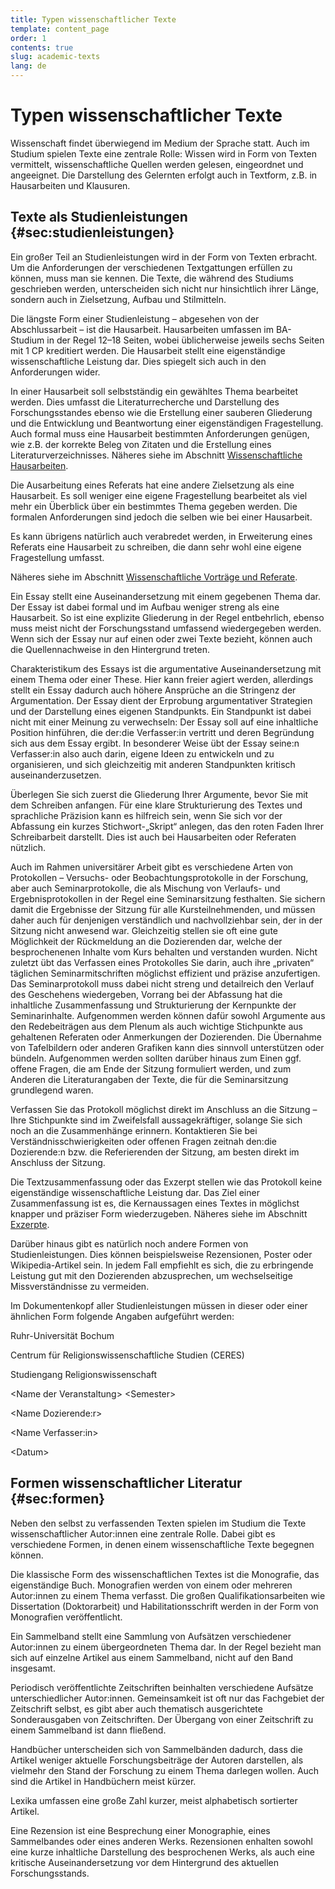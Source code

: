 ```yaml
---
title: Typen wissenschaftlicher Texte
template: content_page
order: 1
contents: true
slug: academic-texts
lang: de
---
```


# Typen wissenschaftlicher Texte

Wissenschaft findet überwiegend im Medium der Sprache statt. Auch im Studium spielen Texte eine zentrale Rolle: Wissen wird in Form von Texten vermittelt, wissenschaftliche Quellen werden gelesen, eingeordnet und angeeignet. Die Darstellung des Gelernten erfolgt auch in Textform, z.B. in Hausarbeiten und Klausuren.

## Texte als Studienleistungen {#sec:studienleistungen}

Ein großer Teil an Studienleistungen wird in der Form von Texten erbracht. Um die Anforderungen der verschiedenen Textgattungen erfüllen zu können, muss man sie kennen. Die Texte, die während des Studiums geschrieben werden, unterscheiden sich nicht nur hinsichtlich ihrer Länge, sondern auch in Zielsetzung, Aufbau und Stilmitteln.

Die längste Form einer Studienleistung – abgesehen von der Abschlussarbeit – ist die Hausarbeit. Hausarbeiten umfassen im BA-Studium in der Regel 12–18 Seiten, wobei üblicherweise jeweils sechs Seiten mit 1 CP kreditiert werden. Die Hausarbeit stellt eine eigenständige wissenschaftliche Leistung dar. Dies spiegelt sich auch in den Anforderungen wider.

In einer Hausarbeit soll selbstständig ein gewähltes Thema bearbeitet werden. Dies umfasst die Literaturrecherche und Darstellung des Forschungsstandes ebenso wie die Erstellung einer sauberen Gliederung und die Entwicklung und Beantwortung einer eigenständigen Fragestellung. Auch formal muss eine Hausarbeit bestimmten Anforderungen genügen, wie z.B. der korrekte Beleg von Zitaten und die Erstellung eines Literaturverzeichnisses. Näheres siehe im Abschnitt [Wissenschaftliche Hausarbeiten](02_Hausarbeiten.html#sec:hausarbeiten).

Die Ausarbeitung eines Referats hat eine andere Zielsetzung als eine Hausarbeit. Es soll weniger eine eigene Fragestellung bearbeitet als viel mehr ein Überblick über ein bestimmtes Thema gegeben werden. Die formalen Anforderungen sind jedoch die selben wie bei einer Hausarbeit.

Es kann übrigens natürlich auch verabredet werden, in Erweiterung eines Referats eine Hausarbeit zu schreiben, die dann sehr wohl eine eigene Fragestellung umfasst.

Näheres siehe im Abschnitt [Wissenschaftliche Vorträge und Referate](03_Referate.html#sec:referat).

Ein Essay stellt eine Auseinandersetzung mit einem gegebenen Thema dar. Der Essay ist dabei formal und im Aufbau weniger streng als eine Hausarbeit. So ist eine explizite Gliederung in der Regel entbehrlich, ebenso muss meist nicht der Forschungsstand umfassend wiedergegeben werden. Wenn sich der Essay nur auf einen oder zwei Texte bezieht, können auch die Quellennachweise in den Hintergrund treten.

Charakteristikum des Essays ist die argumentative Auseinandersetzung mit einem Thema oder einer These. Hier kann freier agiert werden, allerdings stellt ein Essay dadurch auch höhere Ansprüche an die Stringenz der Argumentation. Der Essay dient der Erprobung argumentativer Strategien und der Darstellung eines eigenen Standpunkts. Ein Standpunkt ist dabei nicht mit einer Meinung zu verwechseln: Der Essay soll auf eine inhaltliche Position hinführen, die der:die Verfasser:in vertritt und deren Begründung sich aus dem Essay ergibt. In besonderer Weise übt der Essay seine:n Verfasser:in also auch darin, eigene Ideen zu entwickeln und zu organisieren, und sich gleichzeitig mit anderen Standpunkten kritisch auseinanderzusetzen.

<div class="Tipp">

Überlegen Sie sich zuerst die Gliederung Ihrer Argumente, bevor Sie mit dem Schreiben anfangen. Für eine klare Strukturierung des Textes und sprachliche Präzision kann es hilfreich sein, wenn Sie sich vor der Abfassung ein kurzes Stichwort-„Skript“ anlegen, das den roten Faden Ihrer Schreibarbeit darstellt. Dies ist auch bei Hausarbeiten oder Referaten nützlich.

</div>

Auch im Rahmen universitärer Arbeit gibt es verschiedene Arten von Protokollen – Versuchs- oder Beobachtungsprotokolle in der Forschung, aber auch Seminarprotokolle, die als Mischung von Verlaufs- und Ergebnisprotokollen in der Regel eine Seminarsitzung festhalten. Sie sichern damit die Ergebnisse der Sitzung für alle Kursteilnehmenden, und müssen daher auch für denjenigen verständlich und nachvollziehbar sein, der in der Sitzung nicht anwesend war. Gleichzeitig stellen sie oft eine gute Möglichkeit der Rückmeldung an die Dozierenden dar, welche der besprochenenen Inhalte vom Kurs behalten und verstanden wurden. Nicht zuletzt übt das Verfassen eines Protokolles Sie darin, auch ihre „privaten“ täglichen Seminarmitschriften möglichst effizient und präzise anzufertigen. Das Seminarprotokoll muss dabei nicht streng und detailreich den Verlauf des Geschehens wiedergeben, Vorrang bei der Abfassung hat die inhaltliche Zusammenfassung und Strukturierung der Kernpunkte der Seminarinhalte. Aufgenommen werden können dafür sowohl Argumente aus den Redebeiträgen aus dem Plenum als auch wichtige Stichpunkte aus gehaltenen Referaten oder Anmerkungen der Dozierenden. Die Übernahme von Tafelbildern oder anderen Grafiken kann dies sinnvoll unterstützen oder bündeln. Aufgenommen werden sollten darüber hinaus zum Einen ggf. offene Fragen, die am Ende der Sitzung formuliert werden, und zum Anderen die Literaturangaben der Texte, die für die Seminarsitzung grundlegend waren.

<div class="Tipp">

Verfassen Sie das Protokoll möglichst direkt im Anschluss an die Sitzung – Ihre Stichpunkte sind im Zweifelsfall aussagekräftiger, solange Sie sich noch an die Zusammenhänge erinnern. Kontaktieren Sie bei Verständnisschwierigkeiten oder offenen Fragen zeitnah den:die Dozierende:n bzw. die Referierenden der Sitzung, am besten direkt im Anschluss der Sitzung.

</div>

Die Textzusammenfassung oder das Exzerpt stellen wie das Protokoll keine eigenständige wissenschaftliche Leistung dar. Das Ziel einer Zusammenfassung ist es, die Kernaussagen eines Textes in möglichst knapper und präziser Form wiederzugeben. Näheres siehe im Abschnitt [Exzerpte](04_Literatur.html#sec:exzerpte).

Darüber hinaus gibt es natürlich noch andere Formen von Studienleistungen. Dies können beispielsweise Rezensionen, Poster oder Wikipedia-Artikel sein. In jedem Fall empfiehlt es sich, die zu erbringende Leistung gut mit den Dozierenden abzusprechen, um wechselseitige Missverständnisse zu vermeiden.

<div class="Hinweis">

Im Dokumentenkopf aller Studienleistungen müssen in dieser oder einer ähnlichen Form folgende Angaben aufgeführt werden:

Ruhr-Universität Bochum

Centrum für Religionswissenschaftliche Studien (CERES)

Studiengang Religionswissenschaft

&lt;Name der Veranstaltung&gt; &lt;Semester&gt;

&lt;Name Dozierende:r&gt;

&lt;Name Verfasser:in&gt;

&lt;Datum&gt;

</div>

## Formen wissenschaftlicher Literatur {#sec:formen}

Neben den selbst zu verfassenden Texten spielen im Studium die Texte wissenschaftlicher Autor:innen eine zentrale Rolle. Dabei gibt es verschiedene Formen, in denen einem wissenschaftliche Texte begegnen können.

Die klassische Form des wissenschaftlichen Textes ist die Monografie, das eigenständige Buch. Monografien werden von einem oder mehreren Autor:innen zu einem Thema verfasst. Die großen Qualifikationsarbeiten wie Dissertation (Doktorarbeit) und Habilitationsschrift werden in der Form von Monografien veröffentlicht.

Ein Sammelband stellt eine Sammlung von Aufsätzen verschiedener Autor:innen zu einem übergeordneten Thema dar. In der Regel bezieht man sich auf einzelne Artikel aus einem Sammelband, nicht auf den Band insgesamt.

Periodisch veröffentlichte Zeitschriften beinhalten verschiedene Aufsätze unterschiedlicher Autor:innen. Gemeinsamkeit ist oft nur das Fachgebiet der Zeitschrift selbst, es gibt aber auch thematisch ausgerichtete Sonderausgaben von Zeitschriften. Der Übergang von einer Zeitschrift zu einem Sammelband ist dann fließend.

Handbücher unterscheiden sich von Sammelbänden dadurch, dass die Artikel weniger aktuelle Forschungsbeiträge der Autoren darstellen, als vielmehr den Stand der Forschung zu einem Thema darlegen wollen. Auch sind die Artikel in Handbüchern meist kürzer.

Lexika umfassen eine große Zahl kurzer, meist alphabetisch sortierter Artikel.

Eine Rezension ist eine Besprechung einer Monographie, eines Sammelbandes oder eines anderen Werks. Rezensionen enhalten sowohl eine kurze inhaltliche Darstellung des besprochenen Werks, als auch eine kritische Auseinandersetzung vor dem Hintergrund des aktuellen Forschungsstands.
